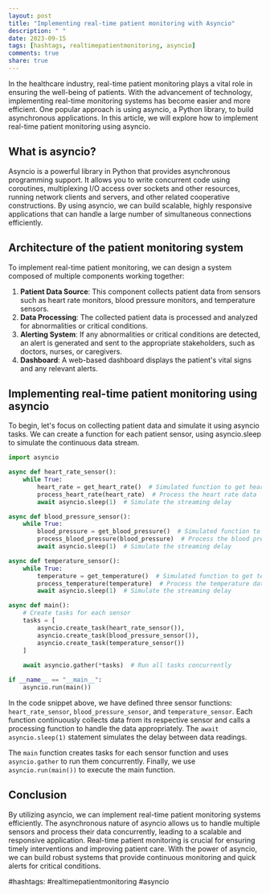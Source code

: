 ```yaml
---
layout: post
title: "Implementing real-time patient monitoring with Asyncio"
description: " "
date: 2023-09-15
tags: [hashtags, realtimepatientmonitoring, asyncio]
comments: true
share: true
---
```


In the healthcare industry, real-time patient monitoring plays a vital role in ensuring the well-being of patients. With the advancement of technology, implementing real-time monitoring systems has become easier and more efficient. One popular approach is using asyncio, a Python library, to build asynchronous applications. In this article, we will explore how to implement real-time patient monitoring using asyncio.

## What is asyncio?

Asyncio is a powerful library in Python that provides asynchronous programming support. It allows you to write concurrent code using coroutines, multiplexing I/O access over sockets and other resources, running network clients and servers, and other related cooperative constructions. By using asyncio, we can build scalable, highly responsive applications that can handle a large number of simultaneous connections efficiently.

## Architecture of the patient monitoring system

To implement real-time patient monitoring, we can design a system composed of multiple components working together:

1. **Patient Data Source**: This component collects patient data from sensors such as heart rate monitors, blood pressure monitors, and temperature sensors.
2. **Data Processing**: The collected patient data is processed and analyzed for abnormalities or critical conditions.
3. **Alerting System**: If any abnormalities or critical conditions are detected, an alert is generated and sent to the appropriate stakeholders, such as doctors, nurses, or caregivers.
4. **Dashboard**: A web-based dashboard displays the patient's vital signs and any relevant alerts.

## Implementing real-time patient monitoring using asyncio

To begin, let's focus on collecting patient data and simulate it using asyncio tasks. We can create a function for each patient sensor, using asyncio.sleep to simulate the continuous data stream.

```python
import asyncio

async def heart_rate_sensor():
    while True:
        heart_rate = get_heart_rate()  # Simulated function to get heart rate data
        process_heart_rate(heart_rate)  # Process the heart rate data
        await asyncio.sleep(1)  # Simulate the streaming delay

async def blood_pressure_sensor():
    while True:
        blood_pressure = get_blood_pressure()  # Simulated function to get blood pressure data
        process_blood_pressure(blood_pressure)  # Process the blood pressure data
        await asyncio.sleep(1)  # Simulate the streaming delay

async def temperature_sensor():
    while True:
        temperature = get_temperature()  # Simulated function to get temperature data
        process_temperature(temperature)  # Process the temperature data
        await asyncio.sleep(1)  # Simulate the streaming delay

async def main():
    # Create tasks for each sensor
    tasks = [
        asyncio.create_task(heart_rate_sensor()),
        asyncio.create_task(blood_pressure_sensor()),
        asyncio.create_task(temperature_sensor())
    ]
    
    await asyncio.gather(*tasks)  # Run all tasks concurrently

if __name__ == "__main__":
    asyncio.run(main())
```

In the code snippet above, we have defined three sensor functions: `heart_rate_sensor`, `blood_pressure_sensor`, and `temperature_sensor`. Each function continuously collects data from its respective sensor and calls a processing function to handle the data appropriately. The `await asyncio.sleep(1)` statement simulates the delay between data readings.

The `main` function creates tasks for each sensor function and uses `asyncio.gather` to run them concurrently. Finally, we use `asyncio.run(main())` to execute the main function.

## Conclusion

By utilizing asyncio, we can implement real-time patient monitoring systems efficiently. The asynchronous nature of asyncio allows us to handle multiple sensors and process their data concurrently, leading to a scalable and responsive application. Real-time patient monitoring is crucial for ensuring timely interventions and improving patient care. With the power of asyncio, we can build robust systems that provide continuous monitoring and quick alerts for critical conditions.

#hashtags: #realtimepatientmonitoring #asyncio